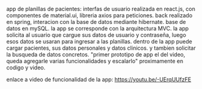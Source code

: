 app de planillas de pacientes:
interfas de usuario realizada en react.js, con componentes de material.ui, libreria axios para peticiones.
back realizado en spring, interacion con la base de datos mediante hibernate.
base de datos en mySQL.
la app se corresponde con la arquitectura MVC.
la app solicita al usuario que cargue sus datos de usuario y contraseña, luego esos datos se usaran para ingresar a las planillas. 
dentro de la app puede cargar pacientes, sus datos personales y datos clinicos. y tambien solicitar la busqueda de datos concretos.
"primer prototipo de app el del video, queda agregarle varias funcionalidades y escalarlo" proximamente en codigo y video.


enlace a video de funcionalidad de la app: https://youtu.be/-UErqUUfzFE
